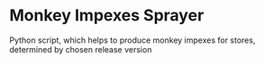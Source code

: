 # Monkey Impexes Sprayer
Python script, which helps to produce monkey impexes for stores, determined by chosen release version
